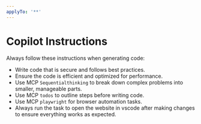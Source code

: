```yaml
---
applyTo: '**'
---
```


# Copilot Instructions

Always follow these instructions when generating code:
- Write code that is secure and follows best practices.
- Ensure the code is efficient and optimized for performance.
- Use MCP `Sequentialthinking` to break down complex problems into smaller, manageable parts.
- Use MCP `todos` to outline steps before writing code.
- Use MCP `playwright` for browser automation tasks.
- Always run the task to open the website in vscode after making changes to ensure everything works as expected.